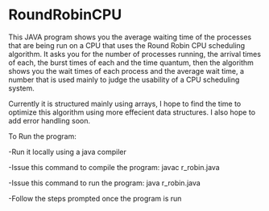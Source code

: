 # RoundRobinCPU

This JAVA program shows you the average waiting time of the processes that are being run on a CPU that uses the Round Robin CPU scheduling algorithm. It asks you for the number of processes running, the arrival times of each, the burst times of each and the time quantum, then the algorithm shows you the wait times of each process and the average wait time, a number that is used mainly to judge the usability of a CPU scheduling system.

Currently it is structured mainly using arrays, I hope to find the time to optimize this algorithm using more effecient data structures. I also hope to add error handling soon.

To Run the program:

-Run it locally using a java compiler 

  -Issue this command to compile the program: javac r_robin.java
  
  -Issue this command to run the program: java r_robin.java
  
  -Follow the steps prompted once the program is run
